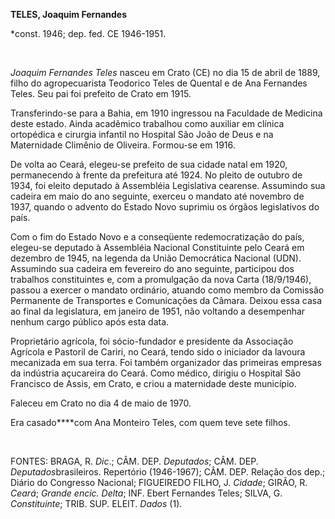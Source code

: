 **TELES, Joaquim Fernandes**

\*const. 1946; dep. fed. CE 1946-1951.

 

*Joaquim Fernandes Teles* nasceu em Crato (CE) no dia 15 de abril de
1889, filho do agropecuarista Teodorico Teles de Quental e de Ana
Fernandes Teles. Seu pai foi prefeito de Crato em 1915.

Transferindo-se para a Bahia, em 1910 ingressou na Faculdade de Medicina
deste estado. Ainda acadêmico trabalhou como auxiliar em clínica
ortopédica e cirurgia infantil no Hospital São João de Deus e na
Maternidade Climênio de Oliveira. Formou-se em 1916.

De volta ao Ceará, elegeu-se prefeito de sua cidade natal em 1920,
permanecendo à frente da prefeitura até 1924. No pleito de outubro de
1934, foi eleito deputado à Assembléia Legislativa cearense. Assumindo
sua cadeira em maio do ano seguinte, exerceu o mandato até novembro de
1937, quando o advento do Estado Novo suprimiu os órgãos legislativos do
país.

Com o fim do Estado Novo e a conseqüente redemocratização do país,
elegeu-se deputado à Assembléia Nacional Constituinte pelo Ceará em
dezembro de 1945, na legenda da União Democrática Nacional (UDN).
Assumindo sua cadeira em fevereiro do ano seguinte, participou dos
trabalhos constituintes e, com a promulgação da nova Carta (18/9/1946),
passou a exercer o mandato ordinário, atuando como membro da Comissão
Permanente de Transportes e Comunicações da Câmara. Deixou essa casa ao
final da legislatura, em janeiro de 1951, não voltando a desempenhar
nenhum cargo público após esta data.

Proprietário agrícola, foi sócio-fundador e presidente da Associação
Agrícola e Pastoril de Cariri, no Ceará, tendo sido o iniciador da
lavoura mecanizada em sua terra. Foi também organizador das primeiras
empresas da indústria açucareira do Ceará. Como médico, dirigiu o
Hospital São Francisco de Assis, em Crato, e criou a maternidade deste
município.

Faleceu em Crato no dia 4 de maio de 1970.

Era casado****com Ana Monteiro Teles, com quem teve sete filhos.

 

FONTES: BRAGA, R. *Dic*.; CÂM. DEP. *Deputados*; CÂM. DEP.
*Deputados*brasileiros. Repertório (1946-1967); CÂM. DEP. Relação dos
dep.; Diário do Congresso Nacional; FIGUEIREDO FILHO, J. *Cidade*;
GIRÃO, R. *Ceará*; *Grande encic. Delta*; INF. Ebert Fernandes Teles;
SILVA, G. *Constituinte*; TRIB. SUP. ELEIT. *Dados* (1).

 
